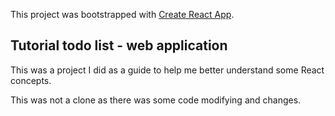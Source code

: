 This project was bootstrapped with [Create React App](https://github.com/facebook/create-react-app).

## Tutorial todo list - web application

This was a project I did as a guide to help me better understand some React concepts.

This was not a clone as there was some code modifying and changes.




